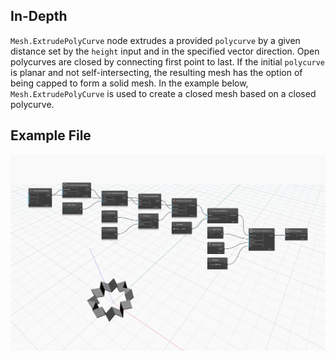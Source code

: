 ## In-Depth
`Mesh.ExtrudePolyCurve` node extrudes a provided `polycurve` by a given distance set by the `height` input and in the specified vector direction. Open polycurves are closed by connecting first point to last. If the initial `polycurve` is planar and not self-intersecting, the resulting mesh has the option of being capped to form a solid mesh.
In the example below, `Mesh.ExtrudePolyCurve` is used to create a closed mesh based on a closed polycurve. 

## Example File

![Example](./Autodesk.DesignScript.Geometry.Mesh.ExtrudedPolyCurve_img.jpg)